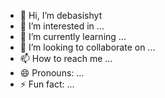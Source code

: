 - 👋 Hi, I’m debasishyt
- 👀 I’m interested in ...
- 🌱 I’m currently learning ...
- 💞️ I’m looking to collaborate on ...
- 📫 How to reach me ...
- 😄 Pronouns: ...
- ⚡ Fun fact: ...

<!---
RAX/RAX is a ✨ special ✨ repository because its `README.md` (this file) appears on your GitHub profile.
You can click the Preview link to take a look at your changes.
--->
